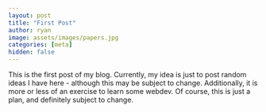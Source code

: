 ```yaml
---
layout: post
title: "First Post"
author: ryan
image: assets/images/papers.jpg
categories: [meta]
hidden: false
---
```


This is the first post of my blog. Currently, my idea is just to post random ideas I have here - although this may be subject to change. Additionally, it is more or less of an exercise to learn some webdev. Of course, this is just a plan, and definitely subject to change.

